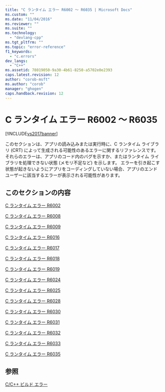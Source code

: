 ```yaml
---
title: "C ランタイム エラー R6002 ～ R6035 | Microsoft Docs"
ms.custom: ""
ms.date: "11/04/2016"
ms.reviewer: ""
ms.suite: ""
ms.technology: 
  - "devlang-cpp"
ms.tgt_pltfrm: ""
ms.topic: "error-reference"
f1_keywords: 
  - "c.errors"
dev_langs: 
  - "C++"
ms.assetid: 78019050-9a30-4b61-8250-a5702e0e2393
caps.latest.revision: 12
author: "corob-msft"
ms.author: "corob"
manager: "ghogen"
caps.handback.revision: 12
---
```

# C ランタイム エラー R6002 ～ R6035
[!INCLUDE[vs2017banner](../../assembler/inline/includes/vs2017banner.md)]

このセクションは、アプリの読み込みまたは実行時に、C ランタイム ライブラリ \(CRT\) によって生成される可能性のあるエラーに関するリファレンスです。 それらのエラーは、アプリのコード内のバグを示すか、またはランタイム ライブラリを処理できない状態 \(メモリ不足など\) を示します。 エラーを引き起こす状態が起きないようにアプリをコーディングしていない場合、アプリのエンド ユーザーに該当するエラーが表示される可能性があります。  
  
## このセクションの内容  
 [C ランタイム エラー R6002](../../error-messages/tool-errors/c-runtime-error-r6002.md)  
  
 [C ランタイム エラー R6008](../../error-messages/tool-errors/c-runtime-error-r6008.md)  
  
 [C ランタイム エラー R6009](../Topic/C%20Runtime%20Error%20R6009.md)  
  
 [C ランタイム エラー R6016](../../error-messages/tool-errors/c-runtime-error-r6016.md)  
  
 [C ランタイム エラー R6017](../Topic/C%20Runtime%20Error%20R6017.md)  
  
 [C ランタイム エラー R6018](../../error-messages/tool-errors/c-runtime-error-r6018.md)  
  
 [C ランタイム エラー R6019](../../error-messages/tool-errors/c-runtime-error-r6019.md)  
  
 [C ランタイム エラー R6024](../../error-messages/tool-errors/c-runtime-error-r6024.md)  
  
 [C ランタイム エラー R6025](../../error-messages/tool-errors/c-runtime-error-r6025.md)  
  
 [C ランタイム エラー R6028](../../error-messages/tool-errors/c-runtime-error-r6028.md)  
  
 [C ランタイム エラー R6030](../../error-messages/tool-errors/c-runtime-error-r6030.md)  
  
 [C ランタイム エラー R6031](../Topic/C%20Runtime%20Error%20R6031.md)  
  
 [C ランタイム エラー R6032](../../error-messages/tool-errors/c-runtime-error-r6032.md)  
  
 [C ランタイム エラー R6033](../Topic/C%20Runtime%20Error%20R6033.md)  
  
 [C ランタイム エラー R6035](../../error-messages/tool-errors/c-runtime-error-r6035.md)  
  
## 参照  
 [C\/C\+\+ ビルド エラー](../../error-messages/compiler-errors-1/c-cpp-build-errors.md)